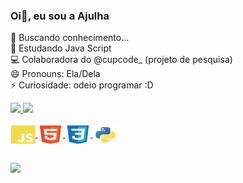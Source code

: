 ### Oi👋, eu sou a Ajulha

🔭 Buscando conhecimento... <br>
🌱 Estudando Java Script <br>
💻 Colaboradora do @cupcode_ (projeto de pesquisa) <br>
😄 Pronouns: Ela/Dela <br>
⚡ Curiosidade: odeio programar :D

<div>
  <a href="https://github.com/ajulh4">
  <img height="150em" src="https://github-readme-stats.vercel.app/api?username=ajulh4&show_icons=true&theme=dark&include_all_commits=true&count_private=false"/>
  <img height="150em" src="https://github-readme-stats.vercel.app/api/top-langs/?username=ajulh4&layout=compact&langs_count=7&theme=dark"/>
</div>

<div style="display: inline_block"><br>
  <img align="center" alt="JS" height="30" width="40" src="https://raw.githubusercontent.com/devicons/devicon/master/icons/javascript/javascript-plain.svg">
  <img align="center" alt="HTML" height="30" width="40" src="https://raw.githubusercontent.com/devicons/devicon/master/icons/html5/html5-original.svg">
  <img align="center" alt="CSS" height="30" width="40" src="https://raw.githubusercontent.com/devicons/devicon/master/icons/css3/css3-original.svg">
  <img align="center" alt="Python" height="30" width="40" src="https://raw.githubusercontent.com/devicons/devicon/master/icons/python/python-original.svg">
</div>
  
  ##
 
<div> 
  <a href="linkedin.com/in/ajulha" target="_blank"><img src="https://img.shields.io/badge/-LinkedIn-%230077B5?style=for-the-badge&logo=linkedin&logoColor=white"           target="_blank"></a>
  <a href = "mailto:jcosta.priv@gmail.com"><img src="https://img.shields.io/badge/-Gmail-%23333?style=for-the-badge&logo=gmail&logoColor=white" target="_blank</a>
</div>
